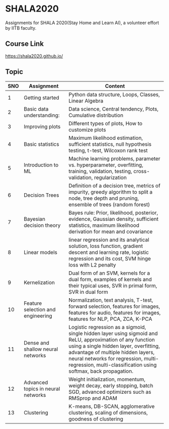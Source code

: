# SHALA2020

Assignments for SHALA 2020(Stay Home and Learn AI), a volunteer effort by IITB faculty.

## Course Link
https://shala2020.github.io/
## Topic
|SNO|Assignment |	Content|
|----|---------------------------|--------------------------------------------------------------------------------------------------|
|1|Getting started | Python data structure, Loops, Classes, Linear Algebra|
|2|Basic data understanding:| Data science, Central tendency, Plots, Cumulative distribution|
|3|Improving plots |Different types of plots, How to customize plots|
|4|Basic statistics |Maximum likelihood estimation, sufficient statistics, null hypothesis testing, t-test, Wilcoxon rank test|
|5|Introduction to ML | Machine learning problems, parameter vs. hyperparameter, overfitting, training, validation, testing, cross-validation, regularization|
|6|Decision Trees |Definition of a decision tree, metrics of impurity, greedy algorithm to split a node, tree depth and pruning, ensemble of trees (random forest)|
|7|Bayesian decision theory |Bayes rule: Prior, likelihood, posterior, evidence, Gaussian density, sufficient statistics, maximum likelihood derivation for mean and covariance|
|8|Linear models  |linear regression and its analytical solution, loss function, gradient descent and learning rate, logistic regression and its cost, SVM hinge loss with L2 penalty|
|9|Kernelization |Dual form of an SVM, kernels for a dual form, examples of kernels and their typical uses, SVR in primal form, SVR in dual form|
|10|Feature selection and engineering | Normalization, text analysis, T-test, forward selection, features for images, features for audio, features for images, features for NLP, PCA, ZCA, K-PCA|
|11|Dense and shallow neural networks | Logistic regression as a sigmoid, single hidden layer using sigmoid and ReLU, approximation of any function using a single hidden layer, overfitting, advantage of multiple hidden layers, neural networks for regression, multi-regression, multi-classification using softmax, back propagation.|
|12|Advanced topics in neural networks| Weight initialization, momentum, weight decay, early stopping, batch SGD, advanced optimizers such as RMSprop and ADAM|
|13|Clustering |K-means, DB-SCAN, agglomerative clustering, scaling of dimensions, goodness of clustering|
